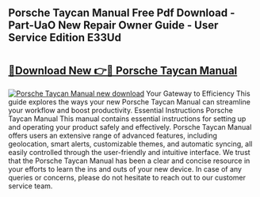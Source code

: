 ## Porsche Taycan Manual Free Pdf Download - Part-UaO New Repair Owner Guide - User Service Edition E33Ud

# <h2><a href="http://cf16125.oget.top/?id=Porsche+Taycan+Manual">🔗Download New 👉🔴 Porsche Taycan Manual</a></h2>

[![Porsche Taycan Manual new download](https://i.imgur.com/5g1atiW.png)](http://cf16125.oget.top/?id=Porsche+Taycan+Manual)
Your Gateway to Efficiency This guide explores the ways your new Porsche Taycan Manual can streamline your workflow and boost productivity. Essential Instructions Porsche Taycan Manual This manual contains essential instructions for setting up and operating your product safely and effectively. Porsche Taycan Manual offers users an extensive range of advanced features, including geolocation, smart alerts, customizable themes, and automatic syncing, all easily controlled through the user-friendly and intuitive interface. We trust that the Porsche Taycan Manual has been a clear and concise resource in your efforts to learn the ins and outs of your new device. In case of any queries or concerns, please do not hesitate to reach out to our customer service team.
